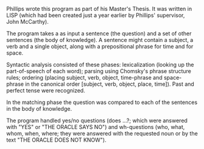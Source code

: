 Phillips wrote this program as part of his Master's Thesis. It was written in LISP (which had been created just a year earlier by Phillips' supervisor, John McCarthy).

The program takes a as input a sentence (the question) and a set of other sentences (the body of knowledge). A sentence might contain a subject, a verb and a single object, along with a prepositional phrase for time and for space.

Syntactic analysis consisted of these phases: lexicalization (looking up the part-of-speech of each word); parsing using Chomsky's phrase structure rules; ordering (placing subject, verb, object, time-phrase and space-phrase in the canonical order [subject, verb, object, place, time]). Past and perfect tense were recognized.

In the matching phase the question was compared to each of the sentences in the body of knowledge.

The program handled yes/no questions (does ...?; which were answered with "YES" or "THE ORACLE SAYS NO") and wh-questions (who, what, whom, when, where; they were answered with the requested noun or by the text "THE ORACLE DOES NOT KNOW").
